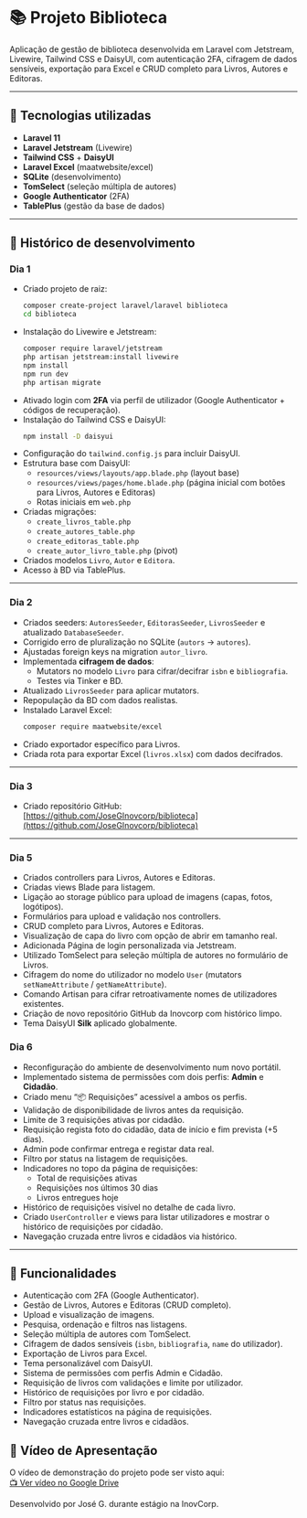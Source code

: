 # 📚 Projeto Biblioteca

Aplicação de gestão de biblioteca desenvolvida em Laravel com Jetstream, Livewire, Tailwind CSS e DaisyUI, com autenticação 2FA, cifragem de dados sensíveis, exportação para Excel e CRUD completo para Livros, Autores e Editoras.

---

## 🚀 Tecnologias utilizadas
- **Laravel 11**
- **Laravel Jetstream** (Livewire)
- **Tailwind CSS** + **DaisyUI**
- **Laravel Excel** (maatwebsite/excel)
- **SQLite** (desenvolvimento)
- **TomSelect** (seleção múltipla de autores)
- **Google Authenticator** (2FA)
- **TablePlus** (gestão da base de dados)

---

## 📅 Histórico de desenvolvimento

### Dia 1
- Criado projeto de raiz:
  ```bash
  composer create-project laravel/laravel biblioteca
  cd biblioteca
  ```
- Instalação do Livewire e Jetstream:
  ```bash
  composer require laravel/jetstream
  php artisan jetstream:install livewire
  npm install
  npm run dev
  php artisan migrate
  ```
- Ativado login com **2FA** via perfil de utilizador (Google Authenticator + códigos de recuperação).
- Instalação do Tailwind CSS e DaisyUI:
  ```bash
  npm install -D daisyui
  ```
- Configuração do `tailwind.config.js` para incluir DaisyUI.
- Estrutura base com DaisyUI:
  - `resources/views/layouts/app.blade.php` (layout base)
  - `resources/views/pages/home.blade.php` (página inicial com botões para Livros, Autores e Editoras)
  - Rotas iniciais em `web.php`
- Criadas migrações:
  - `create_livros_table.php`
  - `create_autores_table.php`
  - `create_editoras_table.php`
  - `create_autor_livro_table.php` (pivot)
- Criados modelos `Livro`, `Autor` e `Editora`.
- Acesso à BD via TablePlus.

---

### Dia 2
- Criados seeders: `AutoresSeeder`, `EditorasSeeder`, `LivrosSeeder` e atualizado `DatabaseSeeder`.
- Corrigido erro de pluralização no SQLite (`autors` → `autores`).
- Ajustadas foreign keys na migration `autor_livro`.
- Implementada **cifragem de dados**:
  - Mutators no modelo `Livro` para cifrar/decifrar `isbn` e `bibliografia`.
  - Testes via Tinker e BD.
- Atualizado `LivrosSeeder` para aplicar mutators.
- Repopulação da BD com dados realistas.
- Instalado Laravel Excel:
  ```bash
  composer require maatwebsite/excel
  ```
- Criado exportador específico para Livros.
- Criada rota para exportar Excel (`livros.xlsx`) com dados decifrados.

---

### Dia 3
- Criado repositório GitHub:  
  [https://github.com/JoseGInovcorp/biblioteca](https://github.com/JoseGInovcorp/biblioteca)

---

### Dia 5
- Criados controllers para Livros, Autores e Editoras.
- Criadas views Blade para listagem.
- Ligação ao storage público para upload de imagens (capas, fotos, logótipos).
- Formulários para upload e validação nos controllers.
- CRUD completo para Livros, Autores e Editoras.
- Visualização de capa do livro com opção de abrir em tamanho real.
- Adicionada Página de login personalizada via Jetstream.
- Utilizado TomSelect para seleção múltipla de autores no formulário de Livros.
- Cifragem do nome do utilizador no modelo `User` (mutators `setNameAttribute` / `getNameAttribute`).
- Comando Artisan para cifrar retroativamente nomes de utilizadores existentes.
- Criação de novo repositório GitHub da Inovcorp com histórico limpo.
- Tema DaisyUI **Silk** aplicado globalmente.

### Dia 6
- Reconfiguração do ambiente de desenvolvimento num novo portátil.
- Implementado sistema de permissões com dois perfis: **Admin** e **Cidadão**.
- Criado menu “📦 Requisições” acessível a ambos os perfis.
- Validação de disponibilidade de livros antes da requisição.
- Limite de 3 requisições ativas por cidadão.
- Requisição regista foto do cidadão, data de início e fim prevista (+5 dias).
- Admin pode confirmar entrega e registar data real.
- Filtro por status na listagem de requisições.
- Indicadores no topo da página de requisições:
  - Total de requisições ativas
  - Requisições nos últimos 30 dias
  - Livros entregues hoje
- Histórico de requisições visível no detalhe de cada livro.
- Criado `UserController` e views para listar utilizadores e mostrar o histórico de requisições por cidadão.
- Navegação cruzada entre livros e cidadãos via histórico.


---

## 📂 Funcionalidades
- Autenticação com 2FA (Google Authenticator).
- Gestão de Livros, Autores e Editoras (CRUD completo).
- Upload e visualização de imagens.
- Pesquisa, ordenação e filtros nas listagens.
- Seleção múltipla de autores com TomSelect.
- Cifragem de dados sensíveis (`isbn`, `bibliografia`, `name` do utilizador).
- Exportação de Livros para Excel.
- Tema personalizável com DaisyUI.
- Sistema de permissões com perfis Admin e Cidadão.
- Requisição de livros com validações e limite por utilizador.
- Histórico de requisições por livro e por cidadão.
- Filtro por status nas requisições.
- Indicadores estatísticos na página de requisições.
- Navegação cruzada entre livros e cidadãos.

## 🎥 Vídeo de Apresentação
O vídeo de demonstração do projeto pode ser visto aqui:  
[📺 Ver vídeo no Google Drive](https://drive.google.com/file/d/1sqUylRn32b3t0sHrZI0jN22yGXUuAsDD/view?usp=sharing)

Desenvolvido por José G. durante estágio na InovCorp.

